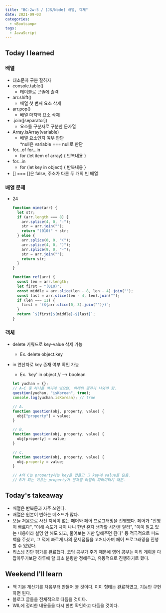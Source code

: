 ```yaml
---
title: "BC-2w-5 / [JS/Node] 배열, 객체"
date: 2021-09-03
categories:
  - <Bootcamp>
tags:
  - JavaScript
---
```


## Today I learned

### 배열

- 대소문자 구분 잘하자
- console.table()
  - 테이블로 콘솔에 출력
- arr.shift()
  - 배열 첫 번째 요소 삭제
- arr.pop()
  - 배열 마지막 요소 삭제
- .join(\[separator\])
  - 요소를 구분자로 구분한 문자열
- Array.isArray(variable)
  - 배열 요소인지 여부 판단  
    \*null은 variable === null로 판단
- for...of for...in
  - for (let item of array) { 반복내용 }
- for...in
  - for (let key in object) { 반복내용 }
- \[\] === \[\]은 false, 주소가 다른 두 개의 빈 배열

### 배열 문제

- 24

  ```js
  function mine(arr) {
    let str;
    if (arr.length === 8) {
      arr.splice(4, 0, "-");
      str = arr.join("");
      return "(010)" + str;
    } else {
      arr.splice(0, 0, "(");
      arr.splice(4, 0, ")");
      arr.splice(9, 0, "-");
      str = arr.join("");
      return str;
    }
  }

  function ref(arr) {
    const len = arr.length;
    let first = "(010)";
    const middle = arr.slice(len - 8, len - 4).join("");
    const last = arr.slice(len - 4, len).join("");
    if (len === 11) {
      first = `(${arr.slice(0, 3).join("")})`;
    }
    return `${first}${middle}-${last}`;
  }
  ```

### 객체

- delete 키워드로 key-value 삭제 가능
  - Ex. delete object.key
- in 연산자로 key 존재 여부 확인 가능

  - Ex. 'key' in object // --> boolean

  ```js
  let yuchan = {};
  // A~C 중 하나를 여기에 넣으면, 아래의 결과가 나와야 함.
  question(yuchan, "isKorean", true);
  console.log(yuchan.isKorean); // true

  // A.
  function question(obj, property, value) {
    obj["property"] = value;
  }

  // B.
  function question(obj, property, value) {
    obj[property] = value;
  }

  // C.
  function question(obj, property, value) {
    obj.property = value;
  }

  // A와 C는 property라는 key을 만들고 그 key에 value를 담음.
  // B가 되는 이유는 property가 문자열 타입의 파라미터기 때문.
  ```

## Today's takeaway

- 배열은 반복문과 자주 쓰인다.
- 배열은 원본이 변하는 메소드가 많다.
- 오늘 처음으로 사전 지식이 없는 페어와 페어 프로그래밍을 진행했다. 페어가 "진행이 빠르다", "이해 속도가 차이 나니 한번 혼자 생각할 시간을 달라", "이미 알고 있는 내용이라 설명 안 해도 되고, 물어보는 거만 답해주면 된다" 등 적극적으로 피드백을 주셨고, 그 덕에 빠르게 나의 문제점들을 고쳐나가며 페어 프로그래밍을 진행할 수 있었다.
- 리스닝 진단 평가를 완료했다. 코딩 공부가 주기 때문에 영어 공부는 미리 계획을 다 잡아두기보단 하루에 할 최소 분량만 정해두고, 유동적으로 진행하기로 했다.

## Weekend I'll learn

- 맥 기본 계산기를 처음부터 만들어 볼 것이다. 이미 형태는 완료하였고, 기능만 구현하면 된다.
- 블로그 글들을 전체적으로 다듬을 것이다.
- WIL에 정리한 내용들을 다시 한번 확인하고 다듬을 것이다.
